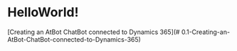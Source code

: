 # HelloWorld!

[Creating an AtBot ChatBot connected to Dynamics 365](# 0.1-Creating-an-AtBot-ChatBot-connected-to-Dynamics-365)
